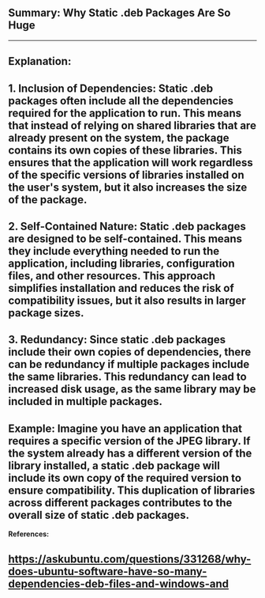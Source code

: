 ## Summary: Why Static .deb Packages Are So Huge
---
**Explanation:**
---
**1. Inclusion of Dependencies:**
Static .deb packages often include all the dependencies required for the application to run. This means that instead of relying on shared libraries that are already present on the system, the package contains its own copies of these libraries. This ensures that the application will work regardless of the specific versions of libraries installed on the user's system, but it also increases the size of the package.
---
**2. Self-Contained Nature:**
Static .deb packages are designed to be self-contained. This means they include everything needed to run the application, including libraries, configuration files, and other resources. This approach simplifies installation and reduces the risk of compatibility issues, but it also results in larger package sizes.
---
**3. Redundancy:**
Since static .deb packages include their own copies of dependencies, there can be redundancy if multiple packages include the same libraries. This redundancy can lead to increased disk usage, as the same library may be included in multiple packages.
---
**Example:**
Imagine you have an application that requires a specific version of the JPEG library. If the system already has a different version of the library installed, a static .deb package will include its own copy of the required version to ensure compatibility. This duplication of libraries across different packages contributes to the overall size of static .deb packages.
---
**References:**
## https://askubuntu.com/questions/331268/why-does-ubuntu-software-have-so-many-dependencies-deb-files-and-windows-and ##
